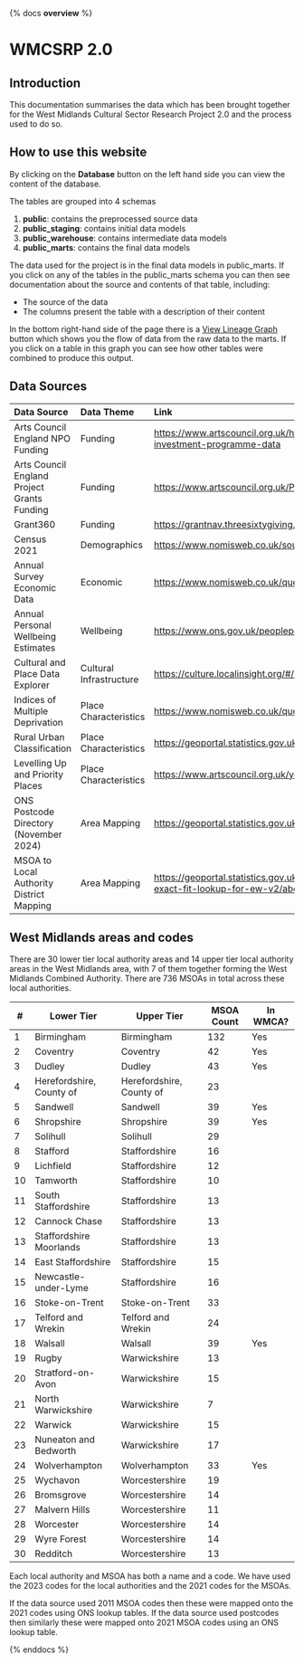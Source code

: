 {% docs __overview__ %}
# WMCSRP 2.0



## Introduction

This documentation summarises the data which has been brought together for the West Midlands Cultural Sector Research Project 2.0 and the process used to do so.



## How to use this website

By clicking on the **Database** button on the left hand side you can view the content of the database.

The tables are grouped into 4 schemas
1. **public**: contains the preprocessed source data
2. **public_staging**: contains initial data models
3. **public_warehouse**: contains intermediate data models
4. **public_marts**: contains the final data models

The data used for the project is in the final data models in public_marts. If you click on any of the tables in the public_marts schema you can then see documentation about the source and contents of that table, including:
* The source of the data
* The columns present the table with a description of their content

In the bottom right-hand side of the page there is a [View Lineage Graph](https://countingwhatcounts.github.io/wmcsrp-2/#!/overview?g_v=1) button which shows you the flow of data from the raw data to the marts. If you click on a table in this graph you can see how other tables were combined to produce this output.



## Data Sources
| Data Source                                 | Data Theme              | Link                                                                                                                                       |
| :------------------------------------------ | :---------------------- | :----------------------------------------------------------------------------------------------------------------------------------------- |
| Arts Council England NPO Funding            | Funding                 | https://www.artscouncil.org.uk/how-we-invest-public-money/2023-26-Investment-Programme/2023-26-investment-programme-data                   |
| Arts Council England Project Grants Funding | Funding                 | https://www.artscouncil.org.uk/ProjectGrants/project-grants-data                                                                           |
| Grant360                                    | Funding                 | https://grantnav.threesixtygiving.org/                                                                                                     |
| Census 2021                                 | Demographics            | https://www.nomisweb.co.uk/sources/census_2021_bulk                                                                                        |
| Annual Survey Economic Data                 | Economic                | https://www.nomisweb.co.uk/query/construct/summary.asp?mode=construct&version=0&dataset=17                                                 |
| Annual Personal Wellbeing Estimates         | Wellbeing               | https://www.ons.gov.uk/peoplepopulationandcommunity/wellbeing/datasets/headlineestimatesofpersonalwellbeing                                |
| Cultural and Place Data Explorer            | Cultural Infrastructure | https://culture.localinsight.org/#/map                                                                                                     |
| Indices of Multiple Deprivation             | Place Characteristics   | https://www.nomisweb.co.uk/query/construct/summary.asp?mode=construct&version=0&dataset=17                                                 |
| Rural Urban Classification                  | Place Characteristics   | https://geoportal.statistics.gov.uk/datasets/ons::rural-urban-classification-2011-of-msoas-in-ew/about                                     |
| Levelling Up and Priority Places            | Place Characteristics   | https://www.artscouncil.org.uk/your-area/priority-places-and-levelling-culture-places#t-in-page-nav-3                                      |
| ONS Postcode Directory (November 2024)      | Area Mapping            | https://geoportal.statistics.gov.uk/datasets/b54177d3d7264cd6ad89e74dd9c1391d/about                                                        |
| MSOA to Local Authority District Mapping    | Area Mapping            | https://geoportal.statistics.gov.uk/datasets/ons::msoa-2011-to-msoa-2021-to-local-authority-district-2022-exact-fit-lookup-for-ew-v2/about |



## West Midlands areas and codes
There are 30 lower tier local authority areas and 14 upper tier local authority areas in the West Midlands area, with 7 of them together forming the West Midlands Combined Authority. There are 736 MSOAs in total across these local authorities.


| #   | Lower Tier               | Upper Tier               | MSOA Count | In WMCA? |
| --- | ------------------------ | ------------------------ | ---------- | -------- |
| 1   | Birmingham               | Birmingham               | 132        | Yes      |
| 2   | Coventry                 | Coventry                 | 42         | Yes      |
| 3   | Dudley                   | Dudley                   | 43         | Yes      |
| 4   | Herefordshire, County of | Herefordshire, County of | 23         |          |
| 5   | Sandwell                 | Sandwell                 | 39         | Yes      |
| 6   | Shropshire               | Shropshire               | 39         | Yes      |
| 7   | Solihull                 | Solihull                 | 29         |          |
| 8   | Stafford                 | Staffordshire            | 16         |          |
| 9   | Lichfield                | Staffordshire            | 12         |          |
| 10  | Tamworth                 | Staffordshire            | 10         |          |
| 11  | South Staffordshire      | Staffordshire            | 13         |          |
| 12  | Cannock Chase            | Staffordshire            | 13         |          |
| 13  | Staffordshire Moorlands  | Staffordshire            | 13         |          |
| 14  | East Staffordshire       | Staffordshire            | 15         |          |
| 15  | Newcastle-under-Lyme     | Staffordshire            | 16         |          |
| 16  | Stoke-on-Trent           | Stoke-on-Trent           | 33         |          |
| 17  | Telford and Wrekin       | Telford and Wrekin       | 24         |          |
| 18  | Walsall                  | Walsall                  | 39         | Yes      |
| 19  | Rugby                    | Warwickshire             | 13         |          |
| 20  | Stratford-on-Avon        | Warwickshire             | 15         |          |
| 21  | North Warwickshire       | Warwickshire             | 7          |          |
| 22  | Warwick                  | Warwickshire             | 15         |          |
| 23  | Nuneaton and Bedworth    | Warwickshire             | 17         |          |
| 24  | Wolverhampton            | Wolverhampton            | 33         | Yes      |
| 25  | Wychavon                 | Worcestershire           | 19         |          |
| 26  | Bromsgrove               | Worcestershire           | 14         |          |
| 27  | Malvern Hills            | Worcestershire           | 11         |          |
| 28  | Worcester                | Worcestershire           | 14         |          |
| 29  | Wyre Forest              | Worcestershire           | 14         |          |
| 30  | Redditch                 | Worcestershire           | 13         |          |

Each local authority and MSOA has both a name and a code. We have used the 2023 codes for the local authorities and the 2021 codes for the MSOAs.

If the data source used 2011 MSOA codes then these were mapped onto the 2021 codes using ONS lookup tables. If the data source used postcodes then similarly these were mapped onto 2021 MSOA codes using an ONS lookup table.


{% enddocs %}

